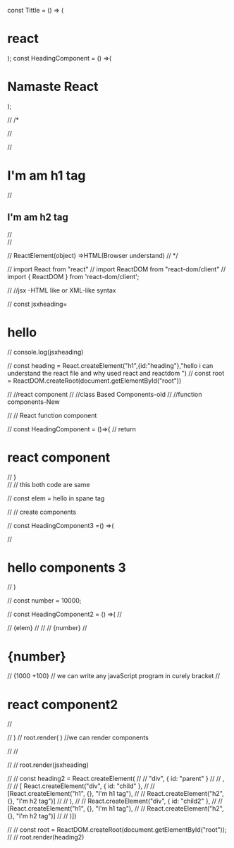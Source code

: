 const Tittle = () => (
    <h1 className="head">
        react
    </h1>
);
const HeadingComponent = () =>(
    <div id="container">
<Tittle/>
<h1 className="heading">Namaste React </h1>
    </div>
);




// /* <div id ="parent">

//   <div id ="child"> 
//     <h1>I'm  am h1 tag </h1>
//     <h2>I'm  am h2 tag </h2>
//   </div>
// </div>

// ReactElement(object) =>HTML(Browser understand)
// */


// import React from "react"
// import ReactDOM from "react-dom/client"
// import { ReactDOM } from 'react-dom/client';



// //jsx -HTML like or XML-like syntax

// const jsxheading= <h1>hello</h1>
// console.log(jsxheading)

// const heading = React.createElement("h1",{id:"heading"},"hello i can understand the react file and why used react and reactdom ")
// const root = ReactDOM.createRoot(document.getElementById("root"))

// //react component
// //class Based Components-old
// //function components-New


// // React function component




// const HeadingComponent = ()=>{
//   return <h1 className="heading">react component</h1>
// }                                     
//            // this both code are same

  
// const elem = <span>hello in spane tag</span>
 
//       // create components
      
// const HeadingComponent3 =() =>(
  
//  <h1>hello components 3</h1>
// ) 

// const number = 10000;


// const HeadingComponent2 = () =>(
//   <div id="container">
//     {elem}
//     <HeadingComponent3/>
//     <HeadingComponent/>
//     {number}
//     <h1>{number}</h1>

//     {1000 +100}  // we can write any javaScript program in curely bracket
//       <h1 className="heading2">react component2</h1>
// </div>

// )
// root.render(<HeadingComponent2/> )  //we can render components




// //


// // root.render(jsxheading)


// // const heading2 = React.createElement(
// //   "div", { id: "parent" }
// //   ,
// // [ React.createElement("div", { id: "child" },
// //     [React.createElement("h1", {}, "I'm h1 tag"),
// //     React.createElement("h2", {}, "I'm h2 tag")]
// //   ),
// //  React.createElement("div", { id: "child2" },
// //     [React.createElement("h1", {}, "I'm h1 tag"),
// //     React.createElement("h2", {}, "I'm h2 tag")]
// //   )])


// // const root = ReactDOM.createRoot(document.getElementById("root"));
// // root.render(heading2)
